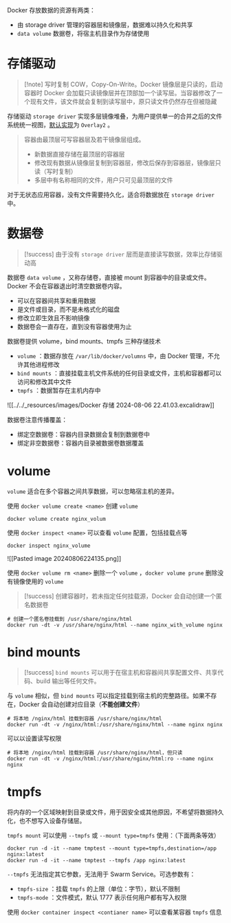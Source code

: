 Docker 存放数据的资源有两类：
* 由 storage driver 管理的容器层和镜像层，数据难以持久化和共享
*  `data volume`  数据卷，将宿主机目录作为存储使用
# 存储驱动

> [!note] 写时复制
> COW，Copy-On-Write。Docker 镜像层是只读的，启动容器时 Docker 会加载只读镜像层并在顶部加一个读写层。当容器修改了一个现有文件，该文件就会复制到读写层中，原只读文件仍然存在但被隐藏

存储驱动 `storage driver`  实现多层镜像堆叠，为用户提供单一的合并之后的文件系统统一视图，[默认实现](https://docs.docker.com/storage/storagedriver/select-storage-driver/)为 `Overlay2` 。

> 容器由最顶层可写容器层及若干镜像层组成。
>
> * 新数据直接存储在最顶层的容器层
> * 修改现有数据从镜像层复制到容器层，修改后保存到容器层，镜像层只读（写时复制）
> * 多层中有名称相同的文件，用户只可见最顶层的文件

对于无状态应用容器，没有文件需要持久化，适合将数据放在 `storage driver`  中。
# 数据卷

> [!success] 由于没有 `storage driver`  层而是直接读写数据，效率比存储驱动高

数据卷 `data volume` ，又称存储卷，直接被 mount 到容器中的目录或文件。Docker 不会在容器退出时清空数据卷内容。
* 可以在容器间共享和重用数据
* 是文件或目录，而不是未格式化的磁盘
* 修改立即生效且不影响镜像
* 数据卷会一直存在，直到没有容器使用为止

数据卷提供 volume，bind mounts、tmpfs 三种存储技术
*  `volume` ：数据存放在 `/var/lib/docker/volumns`  中，由 Docker 管理，不允许其他进程修改
*  `bind mounts` ：直接挂载主机文件系统的任何目录或文件，主机和容器都可以访问和修改其中文件
*  `tmpfs` ：数据暂存在主机内存中

![[../../_resources/images/Docker 存储 2024-08-06 22.41.03.excalidraw]]

数据卷注意传播覆盖：
* 绑定空数据卷：容器内目录数据会复制到数据卷中
* 绑定非空数据卷：容器内目录被数据卷数据覆盖
# volume

 `volume`  适合在多个容器之间共享数据，可以忽略宿主机的差异。

使用 `docker volume create <name>`  创建 `volume` 

```shell
docker volume create nginx_volum
```

使用 `docker inspect <name>`  可以查看 `volume`  配置，包括挂载点等

```shell
docker inspect nginx_volume
```

 ![[Pasted image 20240806224135.png]] 

使用 `docker volume rm <name>`  删除一个 `volume` ，`docker volume prune`  删除没有镜像使用的 `volume` 

> [!success] 创建容器时，若未指定任何挂载源，Docker 会自动创建一个匿名数据卷

```shell
# 创建一个匿名卷挂载到 /usr/share/nginx/html
docker run -dt -v /usr/share/nginx/html --name nginx_with_volume nginx
```
# bind mounts

> [!success] `bind mounts`  可以用于在宿主机和容器间共享配置文件、共享代码、build 输出等任何文件。

与 `volume`  相似，但 `bind mounts`  可以指定挂载到宿主机的完整路径。如果不存在，Docker 会自动创建对应目录（**不能创建文件**）

```shell
# 将本地 /nginx/html 挂载到容器 /usr/share/nginx/html
docker run -dt -v /nginx/html:/usr/share/nginx/html --name nginx nginx
```

可以以设置读写权限

```shell
# 将本地 /nginx/html 挂载到容器 /usr/share/nginx/html，但只读
docker run -dt -v /nginx/html:/usr/share/nginx/html:ro --name nginx nginx
```
# tmpfs

将内存的一个区域映射到目录或文件，用于因安全或其他原因，不希望将数据持久化，也不想写入设备存储层。

 `tmpfs mount`  可以使用 `--tmpfs`  或 `--mount type=tmpfs`  使用：（下面两条等效）

```shell
docker run -d -it --name tmptest --mount type=tmpfs,destination=/app nginx:latest
docker run -d -it --name tmptest --tmpfs /app nginx:latest
```

 `--tmpfs`  无法指定其它参数，无法用于 Swarm Service。可选参数有：

*  `tmpfs-size` ：挂载 `tmpfs`  的上限（单位：字节），默认不限制
*  `tmpfs-mode` ：文件模式，默认 1777 表示任何用户都有写入权限

使用 `docker container inspect <contianer name>`  可以查看某容器 `tmpfs`  信息
